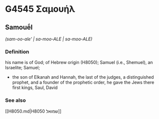 # G4545 Σαμουήλ

## Samouḗl

_(sam-oo-ale' | sa-moo-ALE | sa-moo-ALE)_

### Definition

his name is of God; of Hebrew origin (H8050); Samuel (i.e., Shemuel), an Israelite; Samuel; 

- the son of Elkanah and Hannah, the last of the judges, a distinguished prophet, and a founder of the prophetic order, he gave the Jews there first kings, Saul, David

### See also

[[H8050.md|H8050 שמואל]]

